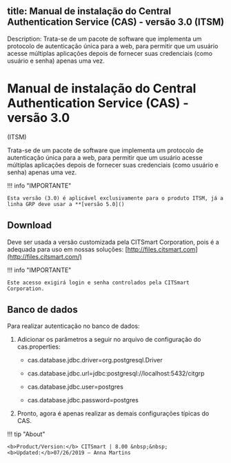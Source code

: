 title: Manual de instalação do Central Authentication Service (CAS) - versão 3.0 (ITSM)
---------------------------------------------------------------------------------------

Description: Trata-se de um pacote de software que implementa um protocolo de
autenticação única para a web, para permitir que um usuário acesse múltiplas
aplicações depois de fornecer suas credenciais (como usuário e senha) apenas uma
vez.

# Manual de instalação do Central Authentication Service (CAS) - versão 3.0
(ITSM)

Trata-se de um pacote de software que implementa um protocolo de autenticação
única para a web, para permitir que um usuário acesse múltiplas aplicações
depois de fornecer suas credenciais (como usuário e senha) apenas uma vez.

!!! info "IMPORTANTE"

    Esta versão (3.0) é aplicável exclusivamente para o produto ITSM, já a
    linha GRP deve usar a **[versão 5.0]()

Download
-------

Deve ser usada a versão customizada pela CITSmart Corporation, pois é a adequada
para uso em nossas
soluções: [http://files.citsmart.com](http://files.citsmart.com/)

!!! info "IMPORTANTE"

    Este acesso exigirá login e senha controlados pela CITSmart Corporation.

Banco de dados
-------------

Para realizar autenticação no banco de dados:

1.  Adicionar os parâmetros a seguir no arquivo de configuração do
    cas.properties:

    -   cas.database.jdbc.driver=org.postgresql.Driver

    -   cas.database.jdbc.url=jdbc:postgresql://localhost:5432/citgrp

    -   cas.database.jdbc.user=postgres

    -   cas.database.jdbc.password=postgres

2.  Pronto, agora é apenas realizar as demais configurações típicas do CAS.

!!! tip "About"

    <b>Product/Version:</b> CITSmart | 8.00 &nbsp;&nbsp;
    <b>Updated:</b>07/26/2019 – Anna Martins

